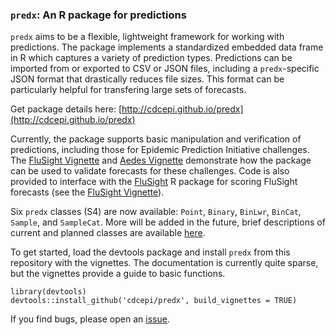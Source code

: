 ### `predx`: An R package for predictions

`predx` aims to be a flexible, lightweight framework for working with predictions. The package implements a standardized embedded data frame in R which captures a variety of prediction types. Predictions can be imported from or exported to CSV or JSON files, including a `predx`-specific JSON format that drastically reduces file sizes. This format can be particularly helpful for transfering large sets of forecasts.

Get package details here: [http://cdcepi.github.io/predx](http://cdcepi.github.io/predx)

Currently, the package supports basic manipulation and verification of predictions, including those for Epidemic Prediction Initiative challenges. The [FluSight Vignette](http://cdcepi.github.io/predx/articles/flusight-vignette.html) and [Aedes Vignette](http://cdcepi.github.io/predx/articles/aedes-vignette.html) demonstrate how the package can be used to validate forecasts for these challenges. Code is also provided to interface with the [FluSight](https://github.com/jarad/FluSight) R package for scoring FluSight forecasts (see the [FluSight Vignette](http://cdcepi.github.io/predx/articles/flusight-vignette.html)).

Six `predx` classes (S4) are now available: `Point`, `Binary`, `BinLwr`, `BinCat`, `Sample`, and `SampleCat`. More will be added in the future, brief descriptions of current and planned classes are available [here](https://github.com/cdcepi/predx/blob/master/predx_classes.md).

To get started, load the devtools package and install `predx` from this repository with the vignettes. The documentation is currently quite sparse, but the vignettes provide a guide to basic functions.
```
library(devtools)
devtools::install_github('cdcepi/predx', build_vignettes = TRUE)
```

If you find bugs, please open an [issue](https://github.com/cdcepi/predx/issues).
